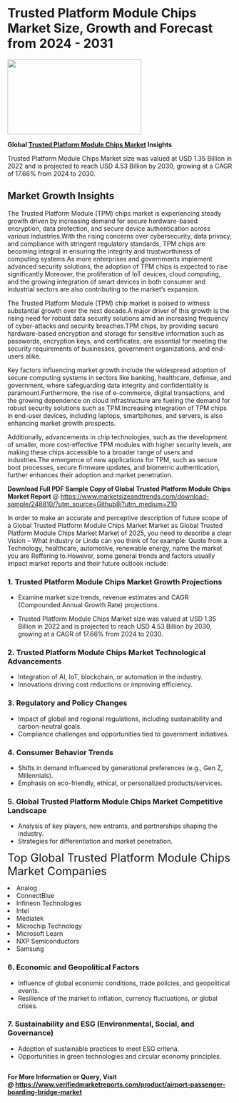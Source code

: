 <H1>Trusted Platform Module Chips Market Size, Growth and Forecast from 2024 - 2031</H1><img class="aligncenter size-medium wp-image-584254" src="https://thirdeyenews.in/wp-content/uploads/2024/09/Global-Market-Research-300x168.jpeg" alt="" width="300" height="168" /><p><strong>Global&nbsp;<a href="https://www.marketsizeandtrends.com/download-sample/248810/?utm_source=Github8j?utm_medium=210">Trusted Platform Module Chips Market</a> Insights</strong></p><p>Trusted Platform Module Chips Market size was valued at USD 1.35 Billion in 2022 and is projected to reach USD 4.53 Billion by 2030, growing at a CAGR of 17.66% from 2024 to 2030.</p><p><h2>Market Growth Insights</h2> <p>The Trusted Platform Module (TPM) chips market is experiencing steady growth driven by increasing demand for secure hardware-based encryption, data protection, and secure device authentication across various industries.With the rising concerns over cybersecurity, data privacy, and compliance with stringent regulatory standards, TPM chips are becoming integral in ensuring the integrity and trustworthiness of computing systems.As more enterprises and governments implement advanced security solutions, the adoption of TPM chips is expected to rise significantly.Moreover, the proliferation of IoT devices, cloud computing, and the growing integration of smart devices in both consumer and industrial sectors are also contributing to the market’s expansion.</p> <p>The Trusted Platform Module (TPM) chip market is poised to witness substantial growth over the next decade.A major driver of this growth is the rising need for robust data security solutions amid an increasing frequency of cyber-attacks and security breaches.TPM chips, by providing secure hardware-based encryption and storage for sensitive information such as passwords, encryption keys, and certificates, are essential for meeting the security requirements of businesses, government organizations, and end-users alike.</p> <p>Key factors influencing market growth include the widespread adoption of secure computing systems in sectors like banking, healthcare, defense, and government, where safeguarding data integrity and confidentiality is paramount.Furthermore, the rise of e-commerce, digital transactions, and the growing dependence on cloud infrastructure are fueling the demand for robust security solutions such as TPM.Increasing integration of TPM chips in end-user devices, including laptops, smartphones, and servers, is also enhancing market growth prospects.</p> <p>Additionally, advancements in chip technologies, such as the development of smaller, more cost-effective TPM modules with higher security levels, are making these chips accessible to a broader range of users and industries.The emergence of new applications for TPM, such as secure boot processes, secure firmware updates, and biometric authentication, further enhances their adoption and market penetration.</p> <p><span class=""><strong>Download Full PDF Sample Copy of Global Trusted Platform Module Chips Market Report</strong> @ <a href="https://www.marketsizeandtrends.com/download-sample/248810/?utm_source=Github8j?utm_medium=210" target="_blank">https://www.marketsizeandtrends.com/download-sample/248810/?utm_source=Github8j?utm_medium=210</a></span></p><p>In order to make an accurate and perceptive description of future scope of a Global&nbsp;Trusted Platform Module Chips Market Market as Global&nbsp;Trusted Platform Module Chips Market Market of 2025, you need to describe a clear Vision &ndash; What Industry or Linda can you think of for example: Quote from a Technology, healthcare, automotive, renewable energy, name the market you are Reffering to.However, some general trends and factors usually impact market reports and their future outlook include:</p><h3>1.&nbsp;<strong>Trusted Platform Module Chips Market Growth Projections</strong></h3><ul><li>Examine market size trends, revenue estimates and CAGR (Compounded Annual Growth Rate) projections.</li><li><p>Trusted Platform Module Chips Market size was valued at USD 1.35 Billion in 2022 and is projected to reach USD 4.53 Billion by 2030, growing at a CAGR of 17.66% from 2024 to 2030.</p></li></ul><h3>2.&nbsp;<strong>Trusted Platform Module Chips Market Technological Advancements</strong></h3><ul><li>Integration of AI, IoT, blockchain, or automation in the industry.</li><li>Innovations driving cost reductions or improving efficiency.</li></ul><h3>3.&nbsp;<strong>Regulatory and Policy Changes</strong></h3><ul><li>Impact of global and regional regulations, including sustainability and carbon-neutral goals.</li><li>Compliance challenges and opportunities tied to government initiatives.</li></ul><h3>4.&nbsp;<strong>Consumer Behavior Trends</strong></h3><ul><li>Shifts in demand influenced by generational preferences (e.g., Gen Z, Millennials).</li><li>Emphasis on eco-friendly, ethical, or personalized products/services.</li></ul><h3>5.&nbsp;<strong>Global Trusted Platform Module Chips Market Competitive Landscape</strong></h3><ul><li>Analysis of key players, new entrants, and partnerships shaping the industry.</li><li>Strategies for differentiation and market penetration.</li></ul><p data-pm-slice="1 1 []"><span style="color: inherit; font-family: inherit; font-size: 25px;">Top Global Trusted Platform Module Chips Market Companies</span></p><div class="" data-test-id=""><p><li>Analog</li><li> ConnectBlue</li><li> Infineon Technologies</li><li> Intel</li><li> Mediatek</li><li> Microchip Technology</li><li> Microsoft Learn</li><li> NXP Semiconductors</li><li> Samsung</li></p></div><h3>6.&nbsp;<strong>Economic and Geopolitical Factors</strong></h3><ul><li>Influence of global economic conditions, trade policies, and geopolitical events.</li><li>Resilience of the market to inflation, currency fluctuations, or global crises.</li></ul><h3>7.&nbsp;<strong>Sustainability and ESG (Environmental, Social, and Governance)</strong></h3><ul><li>Adoption of sustainable practices to meet ESG criteria.</li><li>Opportunities in green technologies and circular economy principles.</li></ul><h2><strong style="font-size: 14px;">For More Information or Query, Visit @&nbsp;</strong><a style="background-color: #ffffff; font-size: 14px;" href="https://www.marketsizeandtrends.com/report/trusted-platform-module-chips-market/" target="_blank">https://www.verifiedmarketreports.com/product/airport-passenger-boarding-bridge-market</a></h2>